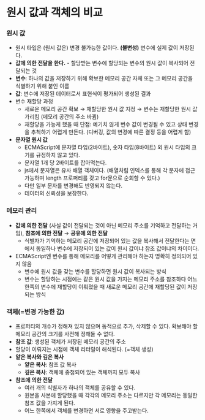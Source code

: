 # 원시 값과 객체의 비교
### 원시 값
- 원시 타입은 (원시 값은) 변경 불가능한 값이다. **(불변성)** 변수에 실제 값이 저장된다.
- **값에 의한 전달을 한다.** - 할당받는 변수에 할당되는 변수의 원시 값이 복사되어 전달되는 것
- **변수**: 하나의 값을 저장하기 위해 확보한 메모리 공간 자체 또는 그 메모리 공간을 식별하기 위해 붙인 이름
- **값**: 변수에 저장된 데이터로서 표현식이 평가되어 생성된 결과
- 변수 재할당 과정
    - 새로운 메모리 공간 확보 → 재할당한 원시 값 지정 → 변수는 재할당한 원시 값 가리킴 (메모리 공간의 주소 바뀜)
    - 재할당을 가능케 했을 때 단점: 예기치 않게 변수 값이 변경될 수 있고 상태 변경을 추척하기 어렵게 만든다. (디버깅, 값의 변경에 따른 결정 등을 어렵게 함)
- **문자열 원시 값**
    - ECMAScript에 문자열 타입(2바이트), 숫자 타입(8바이트) 외 원시 타입의 크기를 규정하지 않고 있다.
    - 문자열 1개 당 2바이트를 잡아먹는다.
    - js에서 문자열은 유사 배열 객체이다. (배열처럼 인덱스를 통해 각 문자에 접근 가능하며 length 프로퍼티를 갖고 for문으로 순회할 수 있다.)
    - 다만 일부 문자를 변경해도 반영되지 않는다.
    - 데이터의 신뢰성을 보장한다.

### 메모리 관리
- **값에 의한 전달** (사실 값이 전달되는 것이 아닌 메모리 주소를 기억하고 전달하는 거임), **참조에 의한 전달** → **공유에 의한 전달**
    - 식별자가 기억하는 메모리 공간에 저장되어 있는 값을 복사해서 전달한다는 면에서 동일하나 변수에 저장되어 있는 값이 원시 값이냐 참조 값이냐의 차이이다.
- ECMAScript엔 변수를 통해 메모리를 어떻게 관리해야 하는지 명확히 정의되어 있지 않음
    - 변수에 원시 값을 갖는 변수를 할당하면 원시 값이 복사되는 방식
    - 변수는 할당하는 시점에는 같은 원시 값을 가지는 메모리 주소를 참조하다 어느 한쪽의 변수에 재할당이 이뤄졌을 때 새로운 메모리 공간에 재할당된 값이 저장되는 방식

### 객체(=변경 가능한 값)
- 프로퍼티의 개수가 정해져 있지 않으며 동적으로 추가, 삭제할 수 있다. 확보해야 할 메모리 공간의 크기를 사전해 정해둘 수 없다.
- **참조 값**: 생성된 객체가 저장된 메모리 공간의 주소
- 할당이 이뤄지는 시점에 객체 리터럴이 해석된다. (=객체 생성)
- **얕은 복사와 깊은 복사**
    - **얕은 복사**: 참조 값 복사
    - **깊은 복사**: 객체에 중첩되어 있는 객체까지 모두 복사
- **참조에 의한 전달**
    - 여러 개의 식별자가 하나의 객체를 공유할 수 있다.
    - 원본을 사본에 할당했을 때 각각의 메모리 주소는 다르지만 각 메모리는 동일한 참조 값을 가지게 된다.
    - 어느 한쪽에서 객체를 변경하면 서로 영향을 주고받는다.